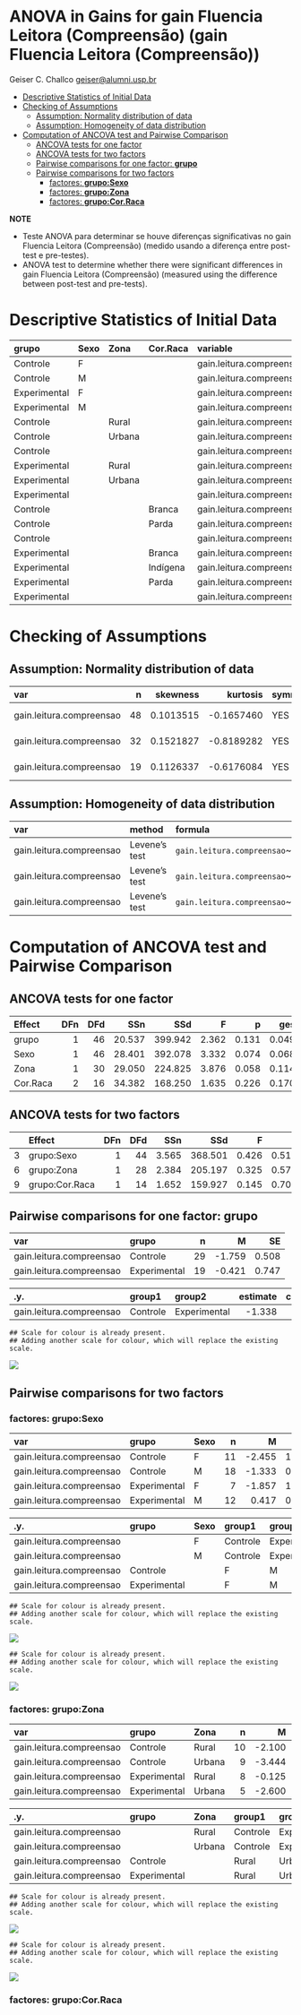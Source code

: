 ANOVA in Gains for gain Fluencia Leitora (Compreensão) (gain Fluencia
Leitora (Compreensão))
================
Geiser C. Challco <geiser@alumni.usp.br>

- [Descriptive Statistics of Initial
  Data](#descriptive-statistics-of-initial-data)
- [Checking of Assumptions](#checking-of-assumptions)
  - [Assumption: Normality distribution of
    data](#assumption-normality-distribution-of-data)
  - [Assumption: Homogeneity of data
    distribution](#assumption-homogeneity-of-data-distribution)
- [Computation of ANCOVA test and Pairwise
  Comparison](#computation-of-ancova-test-and-pairwise-comparison)
  - [ANCOVA tests for one factor](#ancova-tests-for-one-factor)
  - [ANCOVA tests for two factors](#ancova-tests-for-two-factors)
  - [Pairwise comparisons for one factor:
    **grupo**](#pairwise-comparisons-for-one-factor-grupo)
  - [Pairwise comparisons for two
    factors](#pairwise-comparisons-for-two-factors)
    - [factores: **grupo:Sexo**](#factores-gruposexo)
    - [factores: **grupo:Zona**](#factores-grupozona)
    - [factores: **grupo:Cor.Raca**](#factores-grupocorraca)

**NOTE**

- Teste ANOVA para determinar se houve diferenças significativas no gain
  Fluencia Leitora (Compreensão) (medido usando a diferença entre
  post-test e pre-testes).
- ANOVA test to determine whether there were significant differences in
  gain Fluencia Leitora (Compreensão) (measured using the difference
  between post-test and pre-tests).

# Descriptive Statistics of Initial Data

| grupo        | Sexo | Zona   | Cor.Raca | variable                 |   n |   mean | median | min | max |    sd |    se |    ci |  iqr |
|:-------------|:-----|:-------|:---------|:-------------------------|----:|-------:|-------:|----:|----:|------:|------:|------:|-----:|
| Controle     | F    |        |          | gain.leitura.compreensao |  11 | -2.455 |   -3.0 |  -7 |   5 | 3.357 | 1.012 | 2.256 | 3.50 |
| Controle     | M    |        |          | gain.leitura.compreensao |  18 | -1.333 |   -1.0 |  -7 |   2 | 2.275 | 0.536 | 1.131 | 2.75 |
| Experimental | F    |        |          | gain.leitura.compreensao |   7 | -1.857 |   -3.0 |  -6 |   3 | 3.848 | 1.455 | 3.559 | 6.50 |
| Experimental | M    |        |          | gain.leitura.compreensao |  12 |  0.417 |    1.0 |  -5 |   4 | 2.678 | 0.773 | 1.702 | 1.75 |
| Controle     |      | Rural  |          | gain.leitura.compreensao |  10 | -2.100 |   -2.5 |  -7 |   2 | 2.558 | 0.809 | 1.830 | 2.00 |
| Controle     |      | Urbana |          | gain.leitura.compreensao |   9 | -3.444 |   -4.0 |  -7 |   0 | 2.404 | 0.801 | 1.848 | 3.00 |
| Controle     |      |        |          | gain.leitura.compreensao |  10 |  0.100 |    0.0 |  -3 |   5 | 2.183 | 0.690 | 1.562 | 2.00 |
| Experimental |      | Rural  |          | gain.leitura.compreensao |   8 | -0.125 |    1.0 |  -4 |   3 | 2.357 | 0.833 | 1.970 | 2.50 |
| Experimental |      | Urbana |          | gain.leitura.compreensao |   5 | -2.600 |   -5.0 |  -6 |   3 | 3.912 | 1.749 | 4.857 | 5.00 |
| Experimental |      |        |          | gain.leitura.compreensao |   6 |  1.000 |    2.0 |  -5 |   4 | 3.286 | 1.342 | 3.449 | 2.75 |
| Controle     |      |        | Branca   | gain.leitura.compreensao |   1 |  0.000 |    0.0 |   0 |   0 |       |       |       | 0.00 |
| Controle     |      |        | Parda    | gain.leitura.compreensao |  11 | -1.455 |   -2.0 |  -7 |   5 | 3.532 | 1.065 | 2.373 | 5.00 |
| Controle     |      |        |          | gain.leitura.compreensao |  17 | -2.059 |   -2.0 |  -7 |   1 | 2.221 | 0.539 | 1.142 | 3.00 |
| Experimental |      |        | Branca   | gain.leitura.compreensao |   1 |  3.000 |    3.0 |   3 |   3 |       |       |       | 0.00 |
| Experimental |      |        | Indígena | gain.leitura.compreensao |   1 |  4.000 |    4.0 |   4 |   4 |       |       |       | 0.00 |
| Experimental |      |        | Parda    | gain.leitura.compreensao |   5 | -0.400 |    1.0 |  -4 |   3 | 2.966 | 1.327 | 3.683 | 4.00 |
| Experimental |      |        |          | gain.leitura.compreensao |  12 | -1.083 |    0.0 |  -6 |   3 | 3.288 | 0.949 | 2.089 | 6.00 |

# Checking of Assumptions

## Assumption: Normality distribution of data

| var                      |   n |  skewness |   kurtosis | symmetry | statistic | method       |         p | p.signif | normality |
|:-------------------------|----:|----------:|-----------:|:---------|----------:|:-------------|----------:|:---------|:----------|
| gain.leitura.compreensao |  48 | 0.1013515 | -0.1657460 | YES      | 0.9863410 | Shapiro-Wilk | 0.8437142 | ns       | YES       |
| gain.leitura.compreensao |  32 | 0.1521827 | -0.8189282 | YES      | 0.9789834 | Shapiro-Wilk | 0.7695316 | ns       | YES       |
| gain.leitura.compreensao |  19 | 0.1126337 | -0.6176084 | YES      | 0.9782806 | Shapiro-Wilk | 0.9205932 | ns       | YES       |

## Assumption: Homogeneity of data distribution

| var                      | method        | formula                                        |   n | df1 | df2 | statistic |         p | p.signif |
|:-------------------------|:--------------|:-----------------------------------------------|----:|----:|----:|----------:|----------:|:---------|
| gain.leitura.compreensao | Levene’s test | `gain.leitura.compreensao`~`grupo`\*`Sexo`     |  48 |   3 |  44 | 1.1376891 | 0.3443253 | ns       |
| gain.leitura.compreensao | Levene’s test | `gain.leitura.compreensao`~`grupo`\*`Zona`     |  32 |   3 |  28 | 0.3504836 | 0.7890845 | ns       |
| gain.leitura.compreensao | Levene’s test | `gain.leitura.compreensao`~`grupo`\*`Cor.Raca` |  19 |   4 |  14 | 0.9167524 | 0.4813284 | ns       |

# Computation of ANCOVA test and Pairwise Comparison

## ANCOVA tests for one factor

| Effect   | DFn | DFd |    SSn |     SSd |     F |     p |   ges | p\<.05 |
|:---------|----:|----:|-------:|--------:|------:|------:|------:|:-------|
| grupo    |   1 |  46 | 20.537 | 399.942 | 2.362 | 0.131 | 0.049 |        |
| Sexo     |   1 |  46 | 28.401 | 392.078 | 3.332 | 0.074 | 0.068 |        |
| Zona     |   1 |  30 | 29.050 | 224.825 | 3.876 | 0.058 | 0.114 |        |
| Cor.Raca |   2 |  16 | 34.382 | 168.250 | 1.635 | 0.226 | 0.170 |        |

## ANCOVA tests for two factors

|     | Effect         | DFn | DFd |   SSn |     SSd |     F |     p |   ges | p\<.05 |
|:----|:---------------|----:|----:|------:|--------:|------:|------:|------:|:-------|
| 3   | grupo:Sexo     |   1 |  44 | 3.565 | 368.501 | 0.426 | 0.518 | 0.010 |        |
| 6   | grupo:Zona     |   1 |  28 | 2.384 | 205.197 | 0.325 | 0.573 | 0.011 |        |
| 9   | grupo:Cor.Raca |   1 |  14 | 1.652 | 159.927 | 0.145 | 0.709 | 0.010 |        |

## Pairwise comparisons for one factor: **grupo**

| var                      | grupo        |   n |      M |    SE |
|:-------------------------|:-------------|----:|-------:|------:|
| gain.leitura.compreensao | Controle     |  29 | -1.759 | 0.508 |
| gain.leitura.compreensao | Experimental |  19 | -0.421 | 0.747 |

| .y.                      | group1   | group2       | estimate | conf.low | conf.high |   se | statistic |     p | p.adj | p.adj.signif |
|:-------------------------|:---------|:-------------|---------:|---------:|----------:|-----:|----------:|------:|------:|:-------------|
| gain.leitura.compreensao | Controle | Experimental |   -1.338 |   -3.089 |     0.414 | 0.87 |    -1.537 | 0.131 | 0.131 | ns           |

    ## Scale for colour is already present.
    ## Adding another scale for colour, which will replace the existing scale.

![](C:/Users/geise/OneDrive/Workspace/WordGen-Stari-2/results/stari-gain.leitura.compreensao-Serie-8-ano-gain_files/figure-gfm/unnamed-chunk-18-1.png)<!-- -->

## Pairwise comparisons for two factors

### factores: **grupo:Sexo**

| var                      | grupo        | Sexo |   n |      M |    SE |
|:-------------------------|:-------------|:-----|----:|-------:|------:|
| gain.leitura.compreensao | Controle     | F    |  11 | -2.455 | 1.012 |
| gain.leitura.compreensao | Controle     | M    |  18 | -1.333 | 0.536 |
| gain.leitura.compreensao | Experimental | F    |   7 | -1.857 | 1.455 |
| gain.leitura.compreensao | Experimental | M    |  12 |  0.417 | 0.773 |

| .y.                      | grupo        | Sexo | group1   | group2       | estimate | conf.low | conf.high |    se | statistic |     p | p.adj | p.adj.signif |
|:-------------------------|:-------------|:-----|:---------|:-------------|---------:|---------:|----------:|------:|----------:|------:|------:|:-------------|
| gain.leitura.compreensao |              | F    | Controle | Experimental |   -0.597 |   -3.417 |     2.223 | 1.399 |    -0.427 | 0.671 | 0.671 | ns           |
| gain.leitura.compreensao |              | M    | Controle | Experimental |   -1.750 |   -3.924 |     0.424 | 1.079 |    -1.623 | 0.112 | 0.112 | ns           |
| gain.leitura.compreensao | Controle     |      | F        | M            |   -1.121 |   -3.353 |     1.111 | 1.108 |    -1.012 | 0.317 | 0.317 | ns           |
| gain.leitura.compreensao | Experimental |      | F        | M            |   -2.274 |   -5.048 |     0.500 | 1.376 |    -1.652 | 0.106 | 0.106 | ns           |

    ## Scale for colour is already present.
    ## Adding another scale for colour, which will replace the existing scale.

![](C:/Users/geise/OneDrive/Workspace/WordGen-Stari-2/results/stari-gain.leitura.compreensao-Serie-8-ano-gain_files/figure-gfm/unnamed-chunk-28-1.png)<!-- -->

    ## Scale for colour is already present.
    ## Adding another scale for colour, which will replace the existing scale.

![](C:/Users/geise/OneDrive/Workspace/WordGen-Stari-2/results/stari-gain.leitura.compreensao-Serie-8-ano-gain_files/figure-gfm/unnamed-chunk-29-1.png)<!-- -->

### factores: **grupo:Zona**

| var                      | grupo        | Zona   |   n |      M |    SE |
|:-------------------------|:-------------|:-------|----:|-------:|------:|
| gain.leitura.compreensao | Controle     | Rural  |  10 | -2.100 | 0.809 |
| gain.leitura.compreensao | Controle     | Urbana |   9 | -3.444 | 0.801 |
| gain.leitura.compreensao | Experimental | Rural  |   8 | -0.125 | 0.833 |
| gain.leitura.compreensao | Experimental | Urbana |   5 | -2.600 | 1.749 |

| .y.                      | grupo        | Zona   | group1   | group2       | estimate | conf.low | conf.high |    se | statistic |     p | p.adj | p.adj.signif |
|:-------------------------|:-------------|:-------|:---------|:-------------|---------:|---------:|----------:|------:|----------:|------:|------:|:-------------|
| gain.leitura.compreensao |              | Rural  | Controle | Experimental |   -1.975 |   -4.605 |     0.655 | 1.284 |    -1.538 | 0.135 | 0.135 | ns           |
| gain.leitura.compreensao |              | Urbana | Controle | Experimental |   -0.844 |   -3.937 |     2.249 | 1.510 |    -0.559 | 0.580 | 0.580 | ns           |
| gain.leitura.compreensao | Controle     |        | Rural    | Urbana       |    1.344 |   -1.203 |     3.892 | 1.244 |     1.081 | 0.289 | 0.289 | ns           |
| gain.leitura.compreensao | Experimental |        | Rural    | Urbana       |    2.475 |   -0.686 |     5.636 | 1.543 |     1.604 | 0.120 | 0.120 | ns           |

    ## Scale for colour is already present.
    ## Adding another scale for colour, which will replace the existing scale.

![](C:/Users/geise/OneDrive/Workspace/WordGen-Stari-2/results/stari-gain.leitura.compreensao-Serie-8-ano-gain_files/figure-gfm/unnamed-chunk-37-1.png)<!-- -->

    ## Scale for colour is already present.
    ## Adding another scale for colour, which will replace the existing scale.

![](C:/Users/geise/OneDrive/Workspace/WordGen-Stari-2/results/stari-gain.leitura.compreensao-Serie-8-ano-gain_files/figure-gfm/unnamed-chunk-38-1.png)<!-- -->

### factores: **grupo:Cor.Raca**
